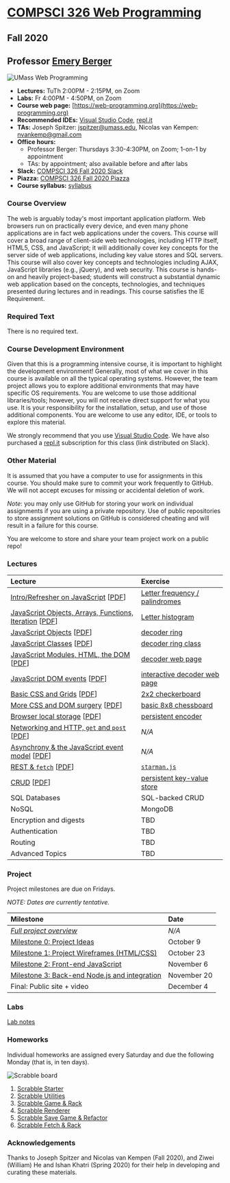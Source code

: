 # [COMPSCI 326 Web Programming](https://web-programming.org)
## Fall 2020
## Professor [Emery Berger](https://www.emeryberger.com)

![UMass Web Programming](umass_netscape_05.png "UMass Web Programming")

- **Lectures:** TuTh 2:00PM - 2:15PM, on Zoom
- **Labs:** Fr 4:00PM - 4:50PM, on Zoom
- **Course web page:** [https://web-programming.org](https://web-programming.org)
- **Recommended IDEs:** [Visual Studio Code](https://code.visualstudio.com/), [repl.it](https://repl.it/~)
- **TAs:** Joseph Spitzer: [jspitzer@umass.edu](mailto:jspitzer@umass.edu), Nicolas van Kempen: [nvankemp@gmail.com](mailto:nvankemp@gmail.com)
- **Office hours:**
  - Professor Berger: Thursdays 3:30-4:30PM, on Zoom; 1-on-1 by appointment
  - TAs: by appointment; also available before and after labs
- **Slack:** [COMPSCI 326 Fall 2020 Slack](https://compsci326-umass-f20.slack.com)
- **Piazza:** [COMPSCI 326 Fall 2020 Piazza](https://piazza.com/class/kd9e5szb1gs4h1)
- **Course syllabus:** [syllabus](https://web-programming.org/syllabus)

### Course Overview

The web is arguably today's most important application platform. Web browsers run on practically every device, and even many phone applications are in fact web applications under the covers. This course will cover a broad range of client-side web technologies, including HTTP itself, HTML5, CSS, and JavaScript; it will additionally cover key concepts for the server side of web applications, including key value stores and SQL servers. This course will also cover key concepts and technologies including AJAX, JavaScript libraries (e.g., jQuery), and web security. This course is hands-on and heavily project-based; students will construct a substantial dynamic web application based on the concepts, technologies, and techniques presented during lectures and in readings. This course satisfies the IE Requirement.

### Required Text

There is no required text.

### Course Development Environment

Given that this is a programming intensive course, it is important to highlight the development environment! Generally, most of what we cover in this course is available on all the typical operating systems. However, the team project allows you to explore additional environments that may have specific OS requirements. You are welcome to use those additional libraries/tools; however, you will not receive direct support for what you use. It is your responsibility for the installation, setup, and use of those additional components. You are welcome to use any editor, IDE, or tools to explore this material.

We strongly recommend that you use [Visual Studio Code](https://code.visualstudio.com/). We have also purchased a [repl.it](http://repl.it) subscription for this class (link distributed on Slack).

### Other Material

It is assumed that you have a computer to use for assignments in this
course. You should make sure to commit your work frequently to
GitHub. We will not accept excuses for missing or accidental deletion
of work.

_Note_: you may only use GitHub for storing your work on individual
assignments if you are using a private repository. Use of public
repositories to store assignment solutions on GitHub is considered
cheating and will result in a failure for this course.

You are welcome to store and share your team project work on a public repo!

### Lectures

| Lecture | Exercise |
| :------ | :------- |
| [Intro/Refresher on JavaScript](https://docs.google.com/document/d/1bLSIKtaUvqflrwQUTdATLXh7698v6YNqtvRvT2kdoLY/edit?usp=sharing) [[PDF](https://github.com/web-programming-org/web-programming/blob/master/lectures/COMPSCI%20326%20F20%20-%201.%20JavaScript.pdf)] | [Letter frequency / palindromes](https://docs.google.com/document/d/1dIsttpaT6rr_8cBm9u5SBjOPeDBy4bGCZ9vetj9gDI8/edit?usp=sharing) |
| [JavaScript Objects, Arrays, Functions, Iteration](https://docs.google.com/document/d/1KCVh-UZrcW9md6E5hzSGkvgKLUJPu1aF3YXAjtpDca8/edit?usp=sharing) [[PDF](https://github.com/web-programming-org/web-programming/blob/master/lectures/COMPSCI%20326%20F20%20-%202.%20JavaScript%2C%20cont..pdf)] | [Letter histogram](https://docs.google.com/document/d/1crze-uIiJyh9U-utTBKeufO99IlFdUsnbrpIo7QQP5c/edit?usp=sharing) |
| [JavaScript Objects](https://docs.google.com/document/d/1CkzyhOEA7I8xs-TyZiX5G0s2FCK3FZR6qapsAaI3Isc/edit?usp=sharing) [[PDF](https://github.com/web-programming-org/web-programming/blob/master/lectures/COMPSCI%20326%20F20%20-%203.%20JavaScript%20objects.pdf)] | [decoder ring](https://docs.google.com/document/d/1YqM7AvrlHbOIlw2blKy9epRoxewLirM3m0y15tQY6RI/edit?usp=sharing) |
| [JavaScript Classes](https://docs.google.com/document/d/1-5LF53UmHHF8V28y-d8S7LPCBHwg6LcPie_-N5719Fo/edit?usp=sharing) [[PDF](https://github.com/web-programming-org/web-programming/blob/master/lectures/COMPSCI%20326%20F20%20-%204.%20JavaScript%20classes.pdf)] | [decoder ring class](https://docs.google.com/document/d/1HPhZWpQN9cmhLxWkokZknR-cMrCq_VtUVVm3-FUIZL8/edit?usp=sharing) |
| [JavaScript Modules, HTML, the DOM](https://docs.google.com/document/d/1PROSgwoJqY1M8xV3r6qU6ESD2ERdwkHX4ujZnkO2JMM/edit?usp=sharing) [[PDF](https://github.com/web-programming-org/web-programming/blob/master/lectures/COMPSCI%20326%20F20%20-%204.%20JavaScript%20classes.pdf)] | [decoder web page](https://docs.google.com/document/d/1xPrxJ1PvqhJwJc70J4wVNAbhtC1gXU8CrsutQI4phuI/edit?usp=sharing) |
| [JavaScript DOM events](https://docs.google.com/document/d/1jWkYwjbMNLeXwDQkKsYWiJxzNibv1iSSAhhil1toW2M/edit?usp=sharing) [[PDF](https://github.com/web-programming-org/web-programming/blob/master/lectures/COMPSCI%20326%20F20%20-%205.%20JavaScript%2C%20Modules%2C%20HTML%2C%20the%20DOM.pdf)] | [interactive decoder web page](https://docs.google.com/document/d/1kwrdoG_r7FLWIhzo4qlBUAHFZkT8ZeTdjaYKnK3FA-s/edit?usp=sharing) |
| [Basic CSS and Grids](https://docs.google.com/document/d/1uUl8I6zmLck58o9ZPODGL9xR4graNYnRXCdrisM5Dyo/edit?usp=sharing) [[PDF](https://github.com/web-programming-org/web-programming/blob/master/lectures/COMPSCI%20326%20F20%20-%206.%20JavaScript%2C%20DOM%20events.pdf)] | [2x2 checkerboard](https://docs.google.com/document/d/1D04hChcHINVKMjb_8GghJffgs-Cu18WRPeY5bLBRUr4/edit?usp=sharing) |
| [More CSS and DOM surgery](https://docs.google.com/document/d/1ttfMyd_I5wORQusDeshgD8Hw6br-a9t85rRzAFD1MQ0/edit?usp=sharing) [[PDF](https://github.com/web-programming-org/web-programming/blob/master/lectures/COMPSCI%20326%20F20%20-%208.%20CSS%20%26%20DOM%20surgery.pdf)] | [basic 8x8 chessboard](https://docs.google.com/document/d/1WoWb9ARaLlKDqRnsBgzaLo4PYeYlg7uQUDNRdNiCNTg/edit?usp=sharing) |
| [Browser local storage](https://docs.google.com/document/d/1VA_haLv29Q5_uwCTUmXLruXt93pBvyYwCZY4cvbM1m8/edit?usp=sharing) [[PDF](https://github.com/web-programming-org/web-programming/blob/master/lectures/COMPSCI%20326%20F20%20-%209.%20Browser-Side%20Storage.pdf)] | [persistent encoder](https://docs.google.com/document/d/1y49fADRp_wEmCmxdaRDz2wUusrmUl_mnKKMwM5DfJ48/edit?usp=sharing) |
| [Networking and HTTP, `get` and `post`](https://docs.google.com/document/d/1QryZVXBdxqnw0QMyfaZb8mtWlLteSXcVvQcnoL7u0zo/edit?usp=sharing) [[PDF](https://github.com/emeryberger/web-programming/blob/master/lectures/COMPSCI%20326%20F20%20-%2010.%20Networking%20%26%20HTTP.pdf)] | _N/A_ |
| [Asynchrony & the JavaScript event model](https://docs.google.com/document/d/1_DawWP1QCnsotgMq7wH13rzi8UnVUPaVHkByouW_p8A/edit?usp=sharing) [[PDF](https://github.com/web-programming-org/web-programming/blob/master/lectures/COMPSCI%20326%20F20%20-%2011.%20Asynchrony%20and%20the%20JavaScript%20Event%20Model.pdf)] | _N/A_ |
| [REST & `fetch`](https://docs.google.com/document/d/1lY8e-J22QtOXxoaJQ2btGDxE2pZxrMbsNC2wY-s8gyg/edit?usp=sharing) [[PDF](https://github.com/web-programming-org/web-programming/blob/master/lectures/COMPSCI%20326%20F20%20-%2012.%20REST%20%26%20Fetch.pdf)] | [`starman.js`](https://docs.google.com/document/d/1RYwmJg-3qh0ORcECT9_j2fhMIdv7nOzuJCizy_5uJRg/edit?usp=sharing) |
| [CRUD](https://docs.google.com/document/d/1yNqVyX8DmsCmlyCIsdScb7VGw5UxCaZRXjRgMaDQF5o/edit?usp=sharing) [[PDF](https://github.com/web-programming-org/web-programming/blob/master/lectures/COMPSCI%20326%20F20%20-%2013.%20CRUD.pdf)] | [persistent key-value store](https://docs.google.com/document/d/1WMtdqbplmgFiNRehgnmZAmiBy-Me19O58KGVAEMsI5Q/edit?usp=sharing) |
| SQL Databases | SQL-backed CRUD |
| NoSQL | MongoDB |
| Encryption and digests | TBD |
| Authentication | TBD |
| Routing | TBD |
| Advanced Topics | TBD |

### Project

Project milestones are due on Fridays.

_NOTE: Dates are currently tentative._

| Milestone | Date |
| :-------- | :--- |
| [_Full project overview_](https://docs.google.com/document/d/1msb8op2QJIyz6Ke4sg6a-yoKexyJVzMfVFwHsX2Fqyc/edit?usp=sharing)    | _N/A_  |
| [Milestone 0: Project Ideas](https://docs.google.com/document/d/1aJ_TMdzxmewlhZQQac2QlnCV3lVbwPs-pZ5Iao2gBEs/edit?usp=sharing) | October 9  |
| [Milestone 1: Project Wireframes (HTML/CSS)](https://docs.google.com/document/d/1WsdY1qijEROoQCwYBcBc9YzEmK1AuBi2mdlkMaUXQ4Y/edit?usp=sharing)  | October 23  |
| [Milestone 2: Front-end JavaScript](https://docs.google.com/document/d/1U1iXfvlNBNziRkxjKIaDFUqQ8vpYtjOBgWLPY3GRJxg/edit?usp=sharing) | November 6  |
| [Milestone 3: Back-end Node.js and integration](https://docs.google.com/document/d/1zdw0vNJXx6sFG660pi8K8ETqm51jtXA3JnhxRa6Wxsc/edit?usp=sharing) | November 20 |
| Final: Public site + video | December 4 |


### Labs

[Lab notes](lab-info.md)

### Homeworks

Individual homeworks are assigned every Saturday and due the following Monday (that is, in ten days).

![Scrabble board](https://raw.githubusercontent.com/web-programming-org/web-programming/master/scrabble.png)

1. [Scrabble Starter](https://docs.google.com/document/d/17E0dt4u2sHYN9Kn3lBIP5RT1RMi4EZOZfumNDFjxMFw/edit?usp=sharing)
1. [Scrabble Utilities](https://docs.google.com/document/d/19nGdl5H4MVM8IdquUFmpJk9IpkZM44ps26VzMoCTHHg/edit?usp=sharing)
1. [Scrabble Game & Rack](https://docs.google.com/document/d/11b6L3gzx-5CZQSR9nBnx5As-PlOUx4VAccU5wnaRZXM/edit?usp=sharing)
1. [Scrabble Renderer](https://docs.google.com/document/d/15osPL4_BQyI7G4ZxliepDQRlYCJG4ZipOzoBC45fDmU/edit?usp=sharing)
1. [Scrabble Save Game & Refactor](https://docs.google.com/document/d/1Z99SWlJnV5jPNOu4_5PgsMc0N95XsANmHmi0XH-gqt0/edit?usp=sharing)
1. [Scrabble Fetch & Rack](https://docs.google.com/document/d/15oXPyuf-5VsyJ9TH7abLmDU-j67wriw7PbK4HihSFUU/edit?usp=sharing)

### Acknowledgements

Thanks to Joseph Spitzer and Nicolas van Kempen (Fall 2020), and Ziwei
(William) He and Ishan Khatri (Spring 2020) for their help in
developing and curating these materials.